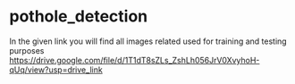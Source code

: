 # pothole_detection
In the given link you will find all images related used for training and testing purposes
https://drive.google.com/file/d/1T1dT8sZLs_ZshLh056JrV0XvyhoH-qUq/view?usp=drive_link
